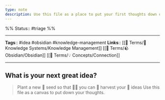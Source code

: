 ```yaml
---
type: note
description: Use this file as a place to put your first thoughts down on
---
```

%%
Status:: #triage
%%

---
**Tags**:: #idea #obsidian #knowledge-management 
**Links**:: [[📇 Terms/🧠 Knowledge Systems/Knowledge Management]] [[📇 Terms/🪨 Obsidian/Obsidian]] [[📇 Terms/💡 Concepts/Connection]]

---

## What is your next great idea?

> Plant a new 🌱 seed so that 👩‍🌾 you can 🚜 harvest your 🌽 ideas
> Use this file as a canvas to put down your thoughts.

